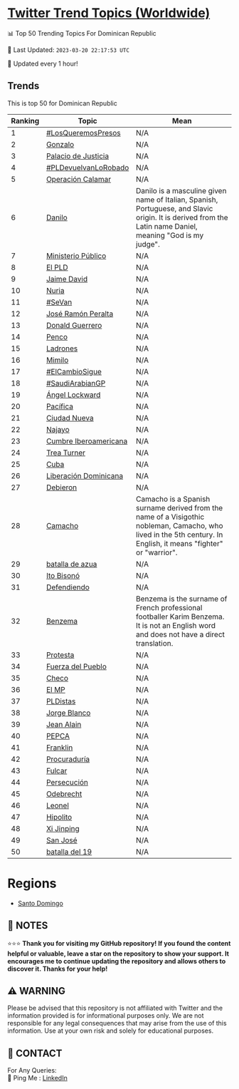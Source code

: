 [Twitter Trend Topics (Worldwide)](https://github.com/ErcinDedeoglu/Twitter-Trend-Topics)
==========


📊 Top 50 Trending Topics For Dominican Republic

📆 Last Updated: `2023-03-20 22:17:53 UTC`

🔧 Updated every 1 hour!


## Trends

This is top 50 for Dominican Republic

| Ranking | Topic | Mean |
| ------- | ------------ | ------------ |
| 1 | [#LosQueremosPresos](http://twitter.com/search?q=%23LosQueremosPresos) | N/A |
| 2 | [Gonzalo](http://twitter.com/search?q=Gonzalo) | N/A |
| 3 | [Palacio de Justicia](http://twitter.com/search?q=Palacio+de+Justicia) | N/A |
| 4 | [#PLDevuelvanLoRobado](http://twitter.com/search?q=%23PLDevuelvanLoRobado) | N/A |
| 5 | [Operación Calamar](http://twitter.com/search?q=Operaci%c3%b3n+Calamar) | N/A |
| 6 | [Danilo](http://twitter.com/search?q=Danilo) | Danilo is a masculine given name of Italian, Spanish, Portuguese, and Slavic origin. It is derived from the Latin name Daniel, meaning "God is my judge". |
| 7 | [Ministerio Público](http://twitter.com/search?q=Ministerio+P%c3%bablico) | N/A |
| 8 | [El PLD](http://twitter.com/search?q=El+PLD) | N/A |
| 9 | [Jaime David](http://twitter.com/search?q=Jaime+David) | N/A |
| 10 | [Nuria](http://twitter.com/search?q=Nuria) | N/A |
| 11 | [#SeVan](http://twitter.com/search?q=%23SeVan) | N/A |
| 12 | [José Ramón Peralta](http://twitter.com/search?q=Jos%c3%a9+Ram%c3%b3n+Peralta) | N/A |
| 13 | [Donald Guerrero](http://twitter.com/search?q=Donald+Guerrero) | N/A |
| 14 | [Penco](http://twitter.com/search?q=Penco) | N/A |
| 15 | [Ladrones](http://twitter.com/search?q=Ladrones) | N/A |
| 16 | [Mimilo](http://twitter.com/search?q=Mimilo) | N/A |
| 17 | [#ElCambioSigue](http://twitter.com/search?q=%23ElCambioSigue) | N/A |
| 18 | [#SaudiArabianGP](http://twitter.com/search?q=%23SaudiArabianGP) | N/A |
| 19 | [Ángel Lockward](http://twitter.com/search?q=%c3%81ngel+Lockward) | N/A |
| 20 | [Pacífica](http://twitter.com/search?q=Pac%c3%adfica) | N/A |
| 21 | [Ciudad Nueva](http://twitter.com/search?q=Ciudad+Nueva) | N/A |
| 22 | [Najayo](http://twitter.com/search?q=Najayo) | N/A |
| 23 | [Cumbre Iberoamericana](http://twitter.com/search?q=Cumbre+Iberoamericana) | N/A |
| 24 | [Trea Turner](http://twitter.com/search?q=Trea+Turner) | N/A |
| 25 | [Cuba](http://twitter.com/search?q=Cuba) | N/A |
| 26 | [Liberación Dominicana](http://twitter.com/search?q=Liberaci%c3%b3n+Dominicana) | N/A |
| 27 | [Debieron](http://twitter.com/search?q=Debieron) | N/A |
| 28 | [Camacho](http://twitter.com/search?q=Camacho) | Camacho is a Spanish surname derived from the name of a Visigothic nobleman, Camacho, who lived in the 5th century. In English, it means "fighter" or "warrior". |
| 29 | [batalla de azua](http://twitter.com/search?q=batalla+de+azua) | N/A |
| 30 | [Ito Bisonó](http://twitter.com/search?q=Ito+Bison%c3%b3) | N/A |
| 31 | [Defendiendo](http://twitter.com/search?q=Defendiendo) | N/A |
| 32 | [Benzema](http://twitter.com/search?q=Benzema) | Benzema is the surname of French professional footballer Karim Benzema. It is not an English word and does not have a direct translation. |
| 33 | [Protesta](http://twitter.com/search?q=Protesta) | N/A |
| 34 | [Fuerza del Pueblo](http://twitter.com/search?q=Fuerza+del+Pueblo) | N/A |
| 35 | [Checo](http://twitter.com/search?q=Checo) | N/A |
| 36 | [El MP](http://twitter.com/search?q=El+MP) | N/A |
| 37 | [PLDistas](http://twitter.com/search?q=PLDistas) | N/A |
| 38 | [Jorge Blanco](http://twitter.com/search?q=Jorge+Blanco) | N/A |
| 39 | [Jean Alain](http://twitter.com/search?q=Jean+Alain) | N/A |
| 40 | [PEPCA](http://twitter.com/search?q=PEPCA) | N/A |
| 41 | [Franklin](http://twitter.com/search?q=Franklin) | N/A |
| 42 | [Procuraduría](http://twitter.com/search?q=Procuradur%c3%ada) | N/A |
| 43 | [Fulcar](http://twitter.com/search?q=Fulcar) | N/A |
| 44 | [Persecución](http://twitter.com/search?q=Persecuci%c3%b3n) | N/A |
| 45 | [Odebrecht](http://twitter.com/search?q=Odebrecht) | N/A |
| 46 | [Leonel](http://twitter.com/search?q=Leonel) | N/A |
| 47 | [Hipolito](http://twitter.com/search?q=Hipolito) | N/A |
| 48 | [Xi Jinping](http://twitter.com/search?q=Xi+Jinping) | N/A |
| 49 | [San José](http://twitter.com/search?q=San+Jos%c3%a9) | N/A |
| 50 | [batalla del 19](http://twitter.com/search?q=batalla+del+19) | N/A |



# Regions

* [Santo Domingo](</Dominican Republic/Santo Domingo.md>)



## 📝 NOTES

⭐⭐⭐ **Thank you for visiting my GitHub repository! If you found the content helpful or valuable, leave a star on the repository to show your support. It encourages me to continue updating the repository and allows others to discover it. Thanks for your help!**


## ⚠️ WARNING

Please be advised that this repository is not affiliated with Twitter and the information provided is for informational purposes only. We are not responsible for any legal consequences that may arise from the use of this information. Use at your own risk and solely for educational purposes.


## 📨 CONTACT

 For Any Queries:  
            🏓 Ping Me : [LinkedIn](https://www.linkedin.com/in/ercindedeoglu/)
